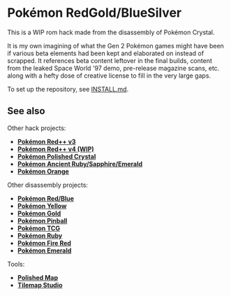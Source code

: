 # Pokémon RedGold/BlueSilver

This is a WIP rom hack made from the disassembly of Pokémon Crystal.

It is my own imagining of what the Gen 2 Pokémon games might have been if various beta elements had been kept and elaborated on instead of scrapped.
It references beta content leftover in the final builds, content from the leaked Space World '97 demo, pre-release magazine scans, etc. along with a hefty dose of creative license to fill in the very large gaps.


To set up the repository, see [INSTALL.md](INSTALL.md).

## See also
Other hack projects:

- [**Pokémon Red++ v3**][rpp3]
- [**Pokémon Red++ v4 (WIP)**][rpp4]
- [**Pokémon Polished Crystal**][pc]
- [**Pokémon Ancient Ruby/Sapphire/Emerald**][arse]
- [**Pokémon Orange**][orange]


Other disassembly projects:

- [**Pokémon Red/Blue**][pokered]
- [**Pokémon Yellow**][pokeyellow]
- [**Pokémon Gold**][pokegold]
- [**Pokémon Pinball**][pokepinball]
- [**Pokémon TCG**][poketcg]
- [**Pokémon Ruby**][pokeruby]
- [**Pokémon Fire Red**][pokefirered]
- [**Pokémon Emerald**][pokeemerald]


Tools:

- [**Polished Map**][pmap]
- [**Tilemap Studio**][tmap]


[rpp3]: https://github.com/TheFakeMateo/rpp-backup
[rpp4]: https://github.com/TheFakeMateo/RedPlusPlus
[pc]: https://github.com/Rangi42/polishedcrystal
[arse]: https://github.com/BloodlessNS/ancientruby
[orange]: https://github.com/PiaCarrot/pokeorange
[pokered]: https://github.com/pret/pokered
[pokeyellow]: https://github.com/pret/pokeyellow
[pokegold]: https://github.com/pret/pokegold
[pokepinball]: https://github.com/pret/pokepinball
[poketcg]: https://github.com/pret/poketcg
[pokeruby]: https://github.com/pret/pokeruby
[pokefirered]: https://github.com/pret/pokefirered
[pokeemerald]: https://github.com/pret/pokeemerald
[pmap]: https://github.com/Rangi42/polished-map
[tmap]: https://github.com/Rangi42/tilemap-studio

